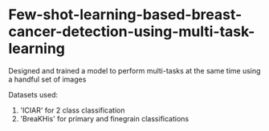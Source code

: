 # Few-shot-learning-based-breast-cancer-detection-using-multi-task-learning
Designed and trained a model to perform multi-tasks at the same time using a handful set of images 

Datasets used:
1) 'ICIAR' for 2 class classification
2) 'BreaKHis' for primary and finegrain classifications

